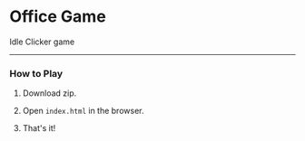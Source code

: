 # Office Game

Idle Clicker game

-------

### How to Play

1. Download zip.

2. Open `index.html` in the browser.

3. That's it!
